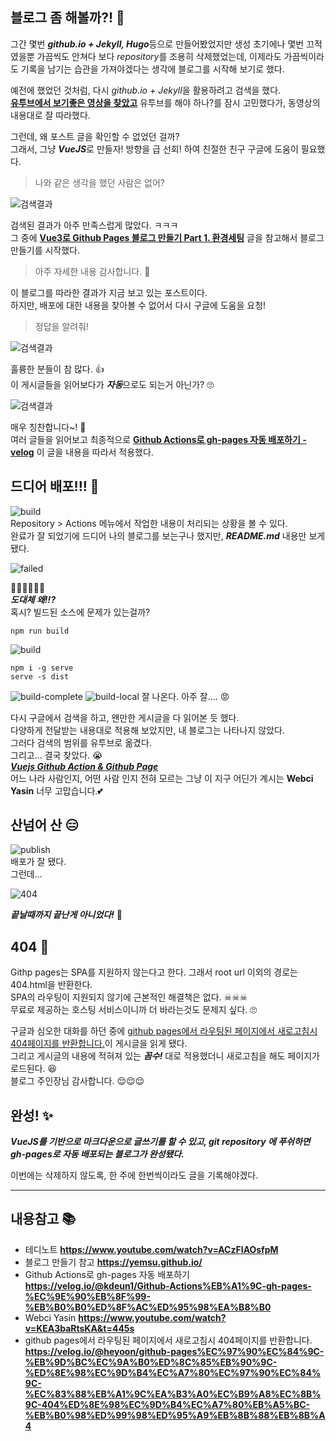 ## 블로그 좀 해볼까?! 🤔    
그간 몇번 ***github.io + Jekyll, Hugo***등으로 만들어봤었지만 생성 초기에나 몇번 끄적였을뿐 가끔씩도 안쳐다 보다 *repository*를 조용히 삭제했었는데, 이제라도 가끔씩이라도 기록을 남기는 습관을 가져야겠다는 생각에 블로그를 시작해 보기로 했다.  

예전에 했었던 것처럼, 다시 *github.io + Jekyll*을 활용하려고 검색을 했다.  
**[유투브에서 보기좋은 영상을 찾았고](https://www.youtube.com/watch?v=ACzFIAOsfpM)** 유투브를 해야 하나?를 잠시 고민했다가, 동영상의 내용대로 잘 따라했다.  

그런데, 왜 포스트 글을 확인할 수 없었던 걸까?  
그래서, 그냥 ***VueJS***로 만들자! 방향을 급 선회! 하여 친절한 친구 구글에 도움이 필요했다.  

>나와 같은 생각을 했던 사람은 없어?  

![검색결과](../images/google-search.png) 

검색된 결과가 아주 만족스럽게 많았다. ㅋㅋㅋ  
그 중에 **[Vue3로 Github Pages 블로그 만들기 Part 1. 환경세팅](https://yemsu.github.io/make-github-io-blog-with-vue3-1/)** 글을 참고해서 블로그 만들기를 시작했다.
>아주 자세한 내용 감사합니다. 🤩  

이 블로그를 따라한 결과가 지금 보고 있는 포스트이다.  
하지만, 배포에 대한 내용을 찾아볼 수 없어서 다시 구글에 도움을 요청!

>정답을 알려줘! 

![검색결과](../images/google-search2.png) 

훌륭한 분들이 참 많다. 👍  
이 게시글들을 읽어보다가 ***자동***으로도 되는거 아닌가? 🙄  

![검색결과](../images/google-auto.png)  

매우 칭찬합니다~! 👏  
여러 글들을 읽어보고 최종적으로 **[Github Actions로 gh-pages 자동 배포하기 - velog](https://velog.io/@kdeun1/Github-Actions%EB%A1%9C-gh-pages-%EC%9E%90%EB%8F%99-%EB%B0%B0%ED%8F%AC%ED%95%98%EA%B8%B0)** 이 글을 내용을 따라서 적용했다.

## 드디어 배포!!! 🙏  
![build](../images/build.png)  
Repository > Actions 메뉴에서 작업한 내용이 처리되는 상황을 볼 수 있다.  
완료가 잘 되었기에 드디어 나의 블로그를 보는구나 했지만, ***README.md*** 내용만 보게됐다.

![failed](../images/failed.png)

🤬🤬🤬🤬🤬💢  
***도대체 왜!!?***  
혹시? 빌드된 소스에 문제가 있는걸까?
```
npm run build
```
![build](../images/build-done.png)
```
npm i -g serve
serve -s dist
```
![build-complete](../images/build-complete.png)
![build-local](../images/build-local.png)
잘 나온다. 아주 잘.... 😡  

다시 구글에서 검색을 하고, 왠만한 게시글을 다 읽어본 듯 했다.  
다양하게 전달받는 내용대로 적용해 보았지만, 내 블로그는 나타나지 않았다.  
그러다 검색의 범위를 유투브로 옮겼다.  
그리고... 결국 찾았다. 😭  
***[Vuejs Github Action & Github Page](https://www.youtube.com/watch?v=KEA3baRtsKA&t=445s)***  
어느 나라 사람인지, 어떤 사람 인지 전혀 모르는 그냥 이 지구 어딘가 계시는 **Webci Yasin** 너무 고맙습니다.💕  


## 산넘어 산 😑
![publish](../images/publish.png)  
배포가 잘 됐다.  
그런데...

![404](../images/404.png)  

***끝날때까지 끝난게 아니었다!*** 🤪

## 404 📃
Githp pages는 SPA를 지원하지 않는다고 한다. 그래서 root url 이외의 경로는 404.html을 반환한다.  
SPA의 라우팅이 지원되지 않기에 근본적인 해결책은 없다. ☠☠☠  
무료로 제공하는 호스팅 서비스이니까 더 바라는것도 문제지 싶다. 🙄  

구글과 심오한 대화를 하던 중에 [github pages에서 라우팅된 페이지에서 새로고침시 404페이지를 반환합니다.](https://velog.io/@heyoon/github-pages%EC%97%90%EC%84%9C-%EB%9D%BC%EC%9A%B0%ED%8C%85%EB%90%9C-%ED%8E%98%EC%9D%B4%EC%A7%80%EC%97%90%EC%84%9C-%EC%83%88%EB%A1%9C%EA%B3%A0%EC%B9%A8%EC%8B%9C-404%ED%8E%98%EC%9D%B4%EC%A7%80%EB%A5%BC-%EB%B0%98%ED%99%98%ED%95%A9%EB%8B%88%EB%8B%A4)이 게시글을 읽게 됐다.  
그리고 게시글의 내용에 적혀져 있는 ***꼼수!*** 대로 적용했더니 새로고침을 해도 페이지가 로드된다. 😆  
블로그 주인장님 감사합니다. 😌😌😌

## 완성! ✨  
***VueJS를 기반으로 마크다운으로 글쓰기를 할 수 있고, git repository 에 푸쉬하면 gh-pages로 자동 배포되는 블로그가 완성됐다.***  


이번에는 삭제하지 않도록, 한 주에 한번씩이라도 글을 기록해야겠다.

---
## 내용참고 📚  
- 테디노트 **<https://www.youtube.com/watch?v=ACzFIAOsfpM>**
- 블로그 만들기 참고 **<https://yemsu.github.io/>**
- Github Actions로 gh-pages 자동 배포하기 **<https://velog.io/@kdeun1/Github-Actions%EB%A1%9C-gh-pages-%EC%9E%90%EB%8F%99-%EB%B0%B0%ED%8F%AC%ED%95%98%EA%B8%B0>**
- Webci Yasin **<https://www.youtube.com/watch?v=KEA3baRtsKA&t=445s>**
- github pages에서 라우팅된 페이지에서 새로고침시 404페이지를 반환합니다. **<https://velog.io/@heyoon/github-pages%EC%97%90%EC%84%9C-%EB%9D%BC%EC%9A%B0%ED%8C%85%EB%90%9C-%ED%8E%98%EC%9D%B4%EC%A7%80%EC%97%90%EC%84%9C-%EC%83%88%EB%A1%9C%EA%B3%A0%EC%B9%A8%EC%8B%9C-404%ED%8E%98%EC%9D%B4%EC%A7%80%EB%A5%BC-%EB%B0%98%ED%99%98%ED%95%A9%EB%8B%88%EB%8B%A4>**